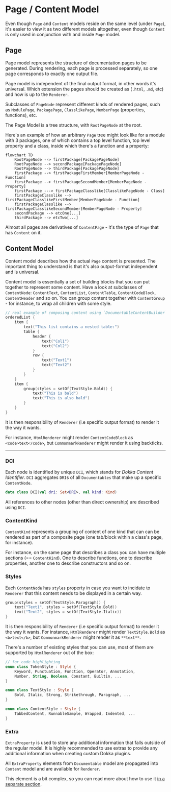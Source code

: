 # Page / Content Model

Even though `Page` and `Content` models reside on the same level (under `Page`), it's easier to view it as two different
models altogether, even though `Content` is only used in conjunction with and inside `Page` model.

## Page

Page model represents the structure of documentation pages to be generated. During rendering, each page
is processed separately, so one page corresponds to exactly one output file.

Page model is independent of the final output format, in other words it's universal. Which extension the pages
should be created as (`.html`, `.md`, etc) and how is up to the `Renderer`.

Subclasses of `PageNode` represent different kinds of rendered pages, such as `ModulePage`, `PackagePage`,
`ClasslikePage`, `MemberPage` (properties, functions), etc.

The Page Model is a tree structure, with `RootPageNode` at the root.

Here's an example of how an arbitrary `Page` tree might look like for a module with 3 packages, one of which contains
a top level function, top level property and a class, inside which there's a function and a property:

```mermaid
flowchart TD
    RootPageNode --> firstPackage[PackagePageNode]
    RootPageNode --> secondPackage[PackagePageNode]
    RootPageNode --> thirdPackage[PackagePageNode]
    firstPackage --> firstPackageFirstMember[MemberPageNode - Function]
    firstPackage --> firstPackageSecondMember[MemberPageNode - Property]
    firstPackage ---> firstPackageClasslike[ClasslikePageNode - Class]
    firstPackageClasslike --> firstPackageClasslikeFirstMember[MemberPageNode - Function]
    firstPackageClasslike --> firstPackageClasslikeSecondMember[MemberPageNode - Property]
    secondPackage --> etcOne[...]
    thirdPackage --> etcTwo[...]
```

Almost all pages are derivatives of `ContentPage` - it's the type of `Page` that has `Content` on it.

## Content Model

Content model describes how the actual `Page` content is presented. The important thing to understand is that it's
also output-format independent and is universal.

Content model is essentially a set of building blocks that you can put together to represent some content.
Have a look at subclasses of `ContentNode`: `ContentText`, `ContentList`, `ContentTable`, `ContentCodeBlock`, 
`ContentHeader` and so on. You can group content together with `ContentGroup` - for instance,
to wrap all children with some style.

```kotlin
// real example of composing content using `DocumentableContentBuilder` DSL
orderedList {
    item {
        text("This list contains a nested table:")
        table {
            header {
                text("Col1")
                text("Col2")
            }
            row {
                text("Text1")
                text("Text2")
            }
        }
    }
    item {
        group(styles = setOf(TextStyle.Bold)) {
            text("This is bald")
            text("This is also bald")
        }
    }
}
```

It is then responsibility of `Renderer` (i.e specific output format) to render it the way it wants. 

For instance, `HtmlRenderer` might render `ContentCodeBlock` as `<code>text</code>`, but `CommonmarkRenderer` might 
render it using backticks.

___

### DCI

Each node is identified by unique `DCI`, which stands for _Dokka Content Identifier_. `DCI` aggregates `DRI`s of all
`Documentables` that make up a specific `ContentNode`.

```kotlin
data class DCI(val dri: Set<DRI>, val kind: Kind)
```

All references to other nodes (other than direct ownership) are described using `DCI`.

### ContentKind

`ContentKind` represents a grouping of content of one kind that can can be rendered as part of a composite
page (one tab/block within a class's page, for instance).

For instance, on the same page that describes a class you can have multiple sections (== `ContentKind`).
One to describe functions, one to describe properties, another one to describe constructors and so on.

### Styles

Each `ContentNode` has `styles` property in case you want to incidate to `Renderer` that this content needs to be
displayed in a certain way.

```kotlin
group(styles = setOf(TextStyle.Paragraph)) {
    text("Text1", styles = setOf(TextStyle.Bold))
    text("Text2", styles = setOf(TextStyle.Italic))
}
```

It is then responsibility of `Renderer` (i.e specific output format) to render it the way it wants. For instance,
`HtmlRenderer` might render `TextStyle.Bold` as `<b>text</b>`, but `CommonmarkRenderer` might render it as `**text**`.

There's a number of existing styles that you can use, most of them are supported by `HtmlRenderer` out of the box:

```kotlin
// for code highlighting
enum class TokenStyle : Style {
    Keyword, Punctuation, Function, Operator, Annotation,
    Number, String, Boolean, Constant, Builtin, ...
}

enum class TextStyle : Style {
    Bold, Italic, Strong, Strikethrough, Paragraph, ...
}

enum class ContentStyle : Style {
    TabbedContent, RunnableSample, Wrapped, Indented, ...
}
```

### Extra

`ExtraProperty` is used to store any additional information that falls outside of the regular model. It is highly
recommended to use extras to provide any additional information when creating custom Dokka plugins.

All `ExtraProperty` elements from `Documentable` model are propagated into `Content` model and are available
for `Renderer`.

This element is a bit complex, so you can read more about how to use it [in a separate section](extra.md).
